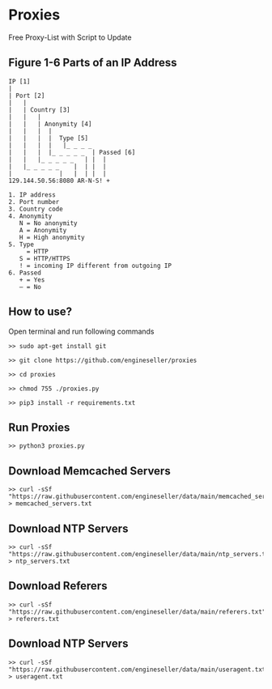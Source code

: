 # Proxies
Free Proxy-List with Script to Update

## Figure 1-6 Parts of an IP Address

```
IP [1]
|
| Port [2]
|   |
|   | Country [3]
|   |   |
|   |   | Anonymity [4]
|   |   |  |
|   |   |  |  Type [5]
|   |   |  |   |_ _ _ _
|   |   |  |_ _ _ _ _  | Passed [6]
|   |   |_ _ _ _ _   | |  |
|   |_ _ _ _ _    |  | |  |
|             |   |  | |  |
129.144.50.56:8080 AR-N-S! +

1. IP address
2. Port number
3. Country code
4. Anonymity
   N = No anonymity
   A = Anonymity
   H = High anonymity
5. Type
     = HTTP
   S = HTTP/HTTPS
   ! = incoming IP different from outgoing IP
6. Passed
   + = Yes
   – = No
```

## How to use?
Open terminal and run following commands
```
>> sudo apt-get install git
```
```
>> git clone https://github.com/engineseller/proxies
```
```
>> cd proxies
```
```
>> chmod 755 ./proxies.py
```
```
>> pip3 install -r requirements.txt
```

## Run Proxies
```
>> python3 proxies.py
```

## Download Memcached Servers
```
>> curl -sSf "https://raw.githubusercontent.com/engineseller/data/main/memcached_servers.txt" > memcached_servers.txt
```

## Download NTP Servers
```
>> curl -sSf "https://raw.githubusercontent.com/engineseller/data/main/ntp_servers.txt" > ntp_servers.txt
```

## Download Referers
```
>> curl -sSf "https://raw.githubusercontent.com/engineseller/data/main/referers.txt" > referers.txt
```

## Download NTP Servers
```
>> curl -sSf "https://raw.githubusercontent.com/engineseller/data/main/useragent.txt" > useragent.txt
```
